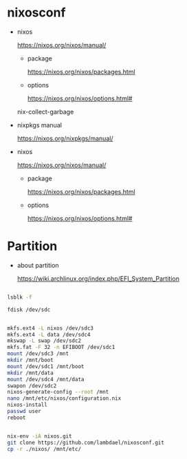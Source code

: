 
# nixosconf
- nixos 

  https://nixos.org/nixos/manual/
  
  - package
  
    https://nixos.org/nixos/packages.html

  - options
  
    https://nixos.org/nixos/options.html#



  nix-collect-garbage

- nixpkgs manual

  https://nixos.org/nixpkgs/manual/

- nixos

  https://nixos.org/nixos/manual/
  
  - package
  
    https://nixos.org/nixos/packages.html

  - options
  
    https://nixos.org/nixos/options.html#

# Partition

- about partition

  https://wiki.archlinux.org/index.php/EFI_System_Partition

```bash

lsblk -f

fdisk /dev/sdc


mkfs.ext4 -L nixos /dev/sdc3
mkfs.ext4 -L data /dev/sdc4
mkswap -L swap /dev/sdc2
mkfs.fat -F 32 -n EFIBOOT /dev/sdc1
mount /dev/sdc3 /mnt
mkdir /mnt/boot
mount /dev/sdc1 /mnt/boot
mkdir /mnt/data
mount /dev/sdc4 /mnt/data
swapon /dev/sdc2
nixos-generate-config --root /mnt
nano /mnt/etc/nixos/configuration.nix
nixos-install
passwd user
reboot


nix-env -iA nixos.git
git clone https://github.com/lambdael/nixosconf.git
cp -r ./nixos/ /mnt/etc/
```
